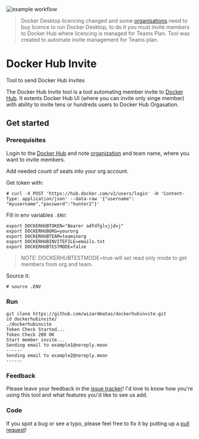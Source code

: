 ![example workflow](https://github.com/wizardmatas/dockerhubinvite/actions/workflows/go.yml/badge.svg)

> Docker Desktop licencing changed and some [organisations](https://www.docker.com/pricing/faq) need to buy licence to run Docker Desktop, to do it you must invite members to Docker Hub where licencing is managed for Teams Plan. Tool was created to automate invite management for Teams plan.

# Docker Hub Invite
Tool to send Docker Hub Invites

The Docker Hub Invite tool is a tool automating member invite to 
[Docker Hub](https://hub.docker.com).
It extents Docker Hub UI (where you can invite only singe member) with ability to invite tens or hundreds users to Docker Hub Orgasation.

## Get started

### Prerequisites

Login to the [Docker Hub](https://hub.docker.com) and note [organization]((https://hub.docker.com/orgs)) and team name, where you want to invite members.

Add needed count of seats into your org account.

Get token with:
```console
# curl -X POST 'https://hub.docker.com/v2/users/login' -H 'Content-Type: application/json' --data-raw '{"username": "myusername","password":"hunter2"}'
```
Fill in env variables `.ENV`:
```
export DOCKERHUBTOKEN="Bearer adfdfglvjjdvj"
export DOCKERHUBORG=yourorg
export DOCKERHUBTEAM=teaminorg
export DOCKERHUBINVITEFILE=emails.txt
export DOCKERHUBTESTMODE=false
```
> NOTE: DOCKERHUBTESTMODE=true will set read only mode to get members from org and team.

Source it:
```
# source .ENV
```


### Run

```
git clone https://github.com/wizardmatas/dockerhubinvite.git
cd dockerhubinvite/
./dockerhubinvite
Token Check Started...
Token Check 200 OK
Start member invite...
Sending email to example1@noreply.moon 
------
Sending email to example2@noreply.moon 
------
```

### Feedback

Please leave your feedback in the
[issue tracker](https://github.com/wizardmatas/dockerhubinvite/issues)!
I'd love to know how you're using this tool and what features you'd like to see
us add.

### Code
If you spot a bug or see a typo, please feel free to fix it by putting up a
[pull request](https://github.com/wizardmatas/dockerhubinvite/pulls)!
